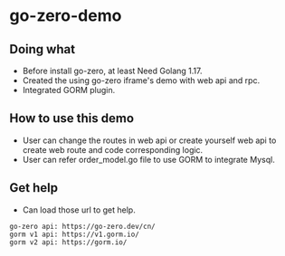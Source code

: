 # go-zero-demo


## Doing what
- Before install go-zero, at least Need Golang 1.17.
- Created the using go-zero iframe's demo with web api and rpc.
- Integrated GORM plugin.

## How to use this demo
- User can change the routes in web api or create yourself web api to create web route and code corresponding logic.
- User can refer order_model.go file to use GORM to integrate Mysql.

## Get help
- Can load those url to get help. 
```cassandraql
go-zero api: https://go-zero.dev/cn/
gorm v1 api: https://v1.gorm.io/
gorm v2 api: https://gorm.io/
```